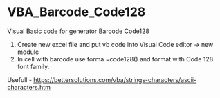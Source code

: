 # VBA_Barcode_Code128
Visual Basic code for generator Barcode Code128

1. Create new excel file and put vb code into Visual Code editor -> new module
2. In cell with barcode use forma =code128() and format with Code 128 font family.

Usefull - https://bettersolutions.com/vba/strings-characters/ascii-characters.htm

